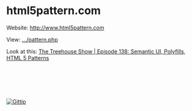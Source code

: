html5pattern.com
================

Website: http://www.html5pattern.com

View: [.../pattern.php](https://github.com/dipser/html5pattern.com/blob/master/html5pattern/php/pattern.php)


Look at this: [The Treehouse Show | Episode 138: Semantic UI, Polyfills, HTML 5 Patterns](https://youtu.be/pshb8rPRsKg?t=429)


<br /><br />
----

[![Gittip](http://img.shields.io/gratipay/dipser.svg)](https://gratipay.com/dipser/)
